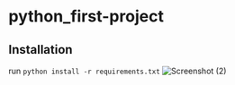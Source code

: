 # python_first-project
## Installation
run `python install -r requirements.txt`
![Screenshot (2)](https://user-images.githubusercontent.com/113843312/214810286-07acec1e-9733-4886-8722-d6103a363170.png)
